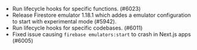 - Run lifecycle hooks for specific functions. (#6023)
- Release Firestore emulator 1.18.1 which addes a emulator configuration to start with experimental mode (#5942).
- Run lifecycle hooks for specific codebases. (#6011)
- Fixed issue causing `firebase emulators:start` to crash in Next.js apps (#6005)
